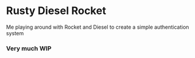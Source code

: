 # Rusty Diesel Rocket

Me playing around with Rocket and Diesel to create a simple authentication system

### Very much WIP


